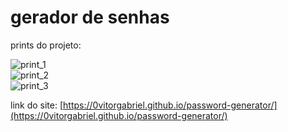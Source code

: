 # gerador de senhas

prints do projeto:

![print_1](https://user-images.githubusercontent.com/121833481/230369409-7339b59d-684b-493f-9c75-0a1f4a250dae.png) <br>
![print_2](https://user-images.githubusercontent.com/121833481/230369450-22a61558-4cd6-4923-b08d-37686a79569f.png) <br>
![print_3](https://user-images.githubusercontent.com/121833481/230369478-99a5b458-095d-4533-ba89-3d60a275ccff.png)


link do site: [https://0vitorgabriel.github.io/password-generator/](https://0vitorgabriel.github.io/password-generator/)
